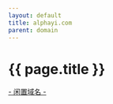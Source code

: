 ```yaml
---
layout: default
title: alphayi.com
parent: domain
---
```


# {{ page.title }}

[- 闲置域名 -](http://{{page.title}})